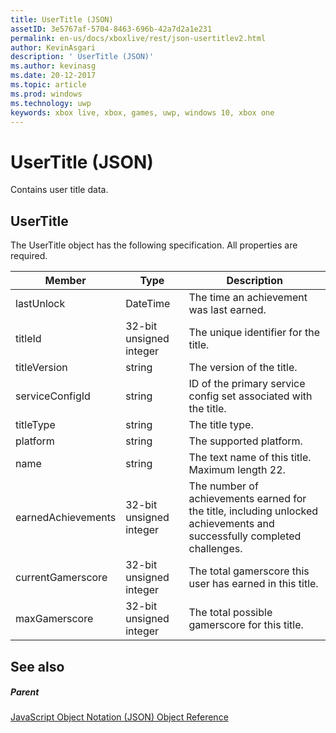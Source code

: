 ```yaml
---
title: UserTitle (JSON)
assetID: 3e5767af-5704-8463-696b-42a7d2a1e231
permalink: en-us/docs/xboxlive/rest/json-usertitlev2.html
author: KevinAsgari
description: ' UserTitle (JSON)'
ms.author: kevinasg
ms.date: 20-12-2017
ms.topic: article
ms.prod: windows
ms.technology: uwp
keywords: xbox live, xbox, games, uwp, windows 10, xbox one
---
```



# UserTitle (JSON)
Contains user title data. 
<a id="ID4EN"></a>

 
## UserTitle
 
The UserTitle object has the following specification. All properties are required.
 
| Member| Type| Description| 
| --- | --- | --- | 
| lastUnlock| DateTime| The time an achievement was last earned.| 
| titleId| 32-bit unsigned integer| The unique identifier for the title.| 
| titleVersion| string| The version of the title.| 
| serviceConfigId| string| ID of the primary service config set associated with the title.| 
| titleType| string| The title type.| 
| platform| string| The supported platform.| 
| name| string| The text name of this title. Maximum length 22.| 
| earnedAchievements| 32-bit unsigned integer| The number of achievements earned for the title, including unlocked achievements and successfully completed challenges.| 
| currentGamerscore| 32-bit unsigned integer| The total gamerscore this user has earned in this title.| 
| maxGamerscore| 32-bit unsigned integer| The total possible gamerscore for this title.| 
  
<a id="ID4EFE"></a>

 
## See also
 
<a id="ID4EHE"></a>

 
##### Parent 

[JavaScript Object Notation (JSON) Object Reference](atoc-xboxlivews-reference-json.md)

   
